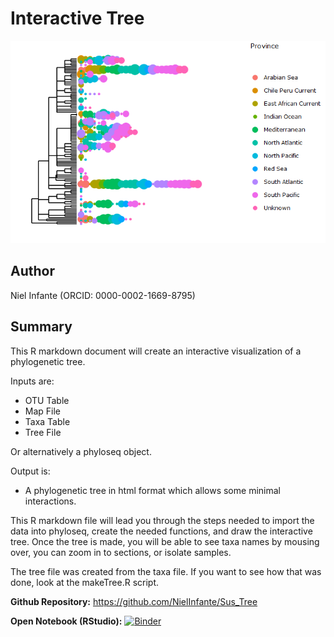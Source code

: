 # Interactive Tree

![Final visualization](tree.png)

## Author

Niel Infante
(ORCID: 0000-0002-1669-8795)

## Summary

This R markdown document will create an interactive visualization of a phylogenetic tree.

Inputs are:
- OTU Table
- Map File
- Taxa Table
- Tree File

Or alternatively a phyloseq object.

Output is:
-  A phylogenetic tree in html format which allows some minimal interactions.

This R markdown file will lead you through the steps needed to import the data into phyloseq, create the needed functions, and draw the interactive tree. Once the tree is made, you will be able to see taxa names by mousing over, you can zoom in to sections, or isolate samples.

The tree file was created from the taxa file. If you want to see how that was done, look at the makeTree.R script.


**Github Repository:** <https://github.com/NielInfante/Sus_Tree>

**Open Notebook (RStudio):** [![Binder](http://mybinder.org/badge_logo.svg)](http://mybinder.org/v2/gh/G-Brennan/Metabarcoding_group_UCDavis/master?urlpath=rstudio)
